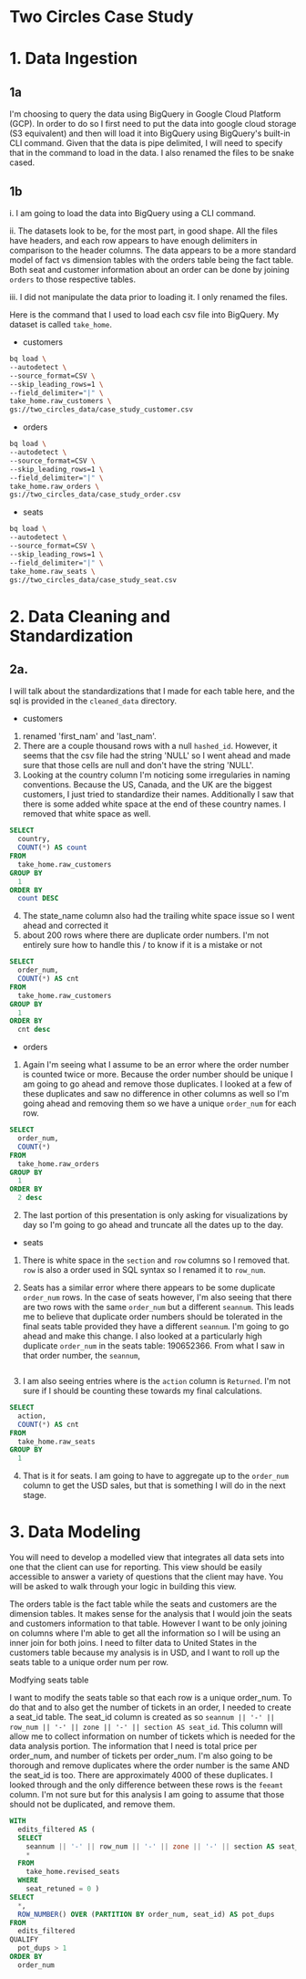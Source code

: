 # Two Circles Case Study

# 1. Data Ingestion

## 1a

I'm choosing to query the data using BigQuery in Google Cloud Platform (GCP). In order to do so I first need to put the data into google cloud storage (S3 equivalent) and then will load it into BigQuery using BigQuery's built-in CLI command. Given that the data is pipe delimited, I will need to specify that in the command to load in the data. I also renamed the files to be snake cased.

## 1b

i. I am going to load the data into BigQuery using a CLI command.

ii. The datasets look to be, for the most part, in good shape. All the files have headers, and each row appears to have enough delimiters in comparison to the header columns. The data appears to be a more standard model of fact vs dimension tables with the orders table being the fact table. Both seat and customer information about an order can be done by joining `orders` to those respective tables. 

iii. I did not manipulate the data prior to loading it. I only renamed the files.

Here is the command that I used to load each csv file into BigQuery. My dataset is called `take_home`.

- customers
```bash
bq load \
--autodetect \
--source_format=CSV \
--skip_leading_rows=1 \
--field_delimiter="|" \
take_home.raw_customers \
gs://two_circles_data/case_study_customer.csv
```

- orders
```bash
bq load \
--autodetect \
--source_format=CSV \
--skip_leading_rows=1 \
--field_delimiter="|" \
take_home.raw_orders \
gs://two_circles_data/case_study_order.csv
```

- seats
```bash
bq load \
--autodetect \
--source_format=CSV \
--skip_leading_rows=1 \
--field_delimiter="|" \
take_home.raw_seats \
gs://two_circles_data/case_study_seat.csv
```

# 2. Data Cleaning and Standardization 

## 2a. 

I will talk about the standardizations that I made for each table here, and the sql is provided in the `cleaned_data` directory. 

- customers

1. renamed 'first_nam' and 'last_nam'. 
2. There are a couple thousand rows with a null `hashed_id`. However, it seems that the csv file had the string 'NULL' so I went ahead and made sure that those cells are null and don't have the string 'NULL'.
3. Looking at the country column I'm noticing some irregularies in naming conventions. Because the US, Canada, and the UK are the biggest customers, I just tried to standardize their names. Additionally I saw that there is some added white space at the end of these country names. I removed that white space as well.

```sql
SELECT
  country,
  COUNT(*) AS count
FROM
  take_home.raw_customers
GROUP BY
  1
ORDER BY
  count DESC
```
4. The state_name column also had the trailing white space issue so I went ahead and corrected it
5. about 200 rows where there are duplicate order numbers. I'm not entirely sure how to handle this / to know if it is a mistake or not

```sql
SELECT
  order_num,
  COUNT(*) AS cnt
FROM
  take_home.raw_customers
GROUP BY
  1
ORDER BY
  cnt desc
```


- orders

1. Again I'm seeing what I assume to be an error where the order number is counted twice or more. Because the order number should be unique I am going to go ahead and remove those duplicates. I looked at a few of these duplicates and saw no difference in other columns as well so I'm going ahead and removing them so we have a unique `order_num` for each row. 

```sql
SELECT
  order_num,
  COUNT(*)
FROM
  take_home.raw_orders
GROUP BY
  1
ORDER BY
  2 desc
```

2. The last portion of this presentation is only asking for visualizations by day so I'm going to go ahead and truncate all the dates up to the day. 


- seats

1. There is white space in the `section` and `row` columns so I removed that. `row` is also a order used in SQL syntax so I renamed it to `row_num`. 

2. Seats has a similar error where there appears to be some duplicate `order_num` rows. In the case of seats however, I'm also seeing that there are two rows with the same `order_num` but a different `seannum`.  This leads me to believe that duplicate order numbers should be tolerated in the final seats table provided they have a different `seannum`. I'm going to go ahead and make this change. I also looked at a particularly high duplicate `order_num` in the seats table: 190652366. From what I saw in that order number, the `seannum`, 

```sql

```

3. I am also seeing entries where is the `action` column is `Returned`. I'm not sure if I should be counting these towards my final calculations.

```sql
SELECT
  action,
  COUNT(*) AS cnt
FROM
  take_home.raw_seats
GROUP BY
  1
```

4. That is it for seats. I am going to have to aggregate up to the `order_num` column to get the USD sales, but that is something I will do in the next stage. 

# 3. Data Modeling 

You will need to develop a modelled view that integrates all data sets into one that the client can use for reporting. This view should be easily accessible to answer a variety of questions that the client may have. You will be asked to walk through your logic in building this view.

The orders table is the fact table while the seats and customers are the dimension tables. It makes sense for the analysis that I would join the seats and customers information to that table. However I want to be only joining on columns where I'm able to get all the information so I will be using an inner join for both joins. I need to filter data to United States in the customers table because my analysis is in USD, and I want to roll up the seats table to a unique order num per row. 


Modfying seats table

I want to modify the seats table so that each row is a unique order_num. To do that and to also get the number of tickets in an order, I needed to create a seat_id table. The seat_id column is created as so `seannum || '-' || row_num || '-' || zone || '-' || section AS seat_id`. This column will allow me to collect information on number of tickets which is needed for the data analysis portion. The information that I need is total price per order_num, and number of tickets per order_num. I'm also going to be thorough and remove duplicates where the order number is the same AND the seat_id is too. There are approximately 4000 of these duplicates. I looked through and the only difference between these rows is the `feeamt` column. I'm not sure but for this analysis I am going to assume that those should not be duplicated, and remove them. 

```sql
WITH
  edits_filtered AS (
  SELECT
    seannum || '-' || row_num || '-' || zone || '-' || section AS seat_id,
    *
  FROM
    take_home.revised_seats
  WHERE
    seat_retuned = 0 )
SELECT
  *,
  ROW_NUMBER() OVER (PARTITION BY order_num, seat_id) AS pot_dups
FROM
  edits_filtered
QUALIFY
  pot_dups > 1
ORDER BY
  order_num
```

